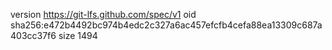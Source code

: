 version https://git-lfs.github.com/spec/v1
oid sha256:e472b4492bc974b4edc2c327a6ac457efcfb4cefa88ea13309c687a403cc37f6
size 1494

